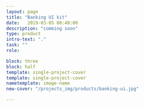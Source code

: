 ```yaml
---
layout: page
title: "Banking UI kit"
date:   2019-03-05 00:40:00
description: "comming soon"
type: product
intro-text: "."
task: ""
role: 

block: three
block: half
template: single-project-cover
template: single-project-cover
nametemplate: image-name
new-cover: "/projects_img/products/banking-ui.jpg"

---
```


